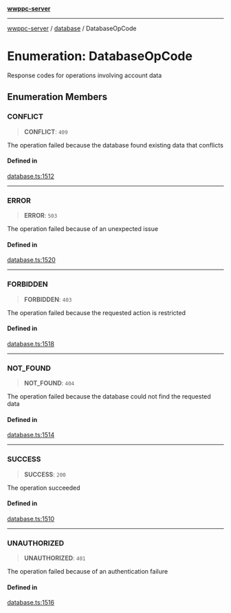 [**wwppc-server**](../../README.md)

***

[wwppc-server](../../modules.md) / [database](../README.md) / DatabaseOpCode

# Enumeration: DatabaseOpCode

Response codes for operations involving account data

## Enumeration Members

### CONFLICT

> **CONFLICT**: `409`

The operation failed because the database found existing data that conflicts

#### Defined in

[database.ts:1512](https://github.com/WWPPC/WWPPC-server/blob/ee3abdd1c71a13a423c7eb75f79ad6723d0eebfc/src/database.ts#L1512)

***

### ERROR

> **ERROR**: `503`

The operation failed because of an unexpected issue

#### Defined in

[database.ts:1520](https://github.com/WWPPC/WWPPC-server/blob/ee3abdd1c71a13a423c7eb75f79ad6723d0eebfc/src/database.ts#L1520)

***

### FORBIDDEN

> **FORBIDDEN**: `403`

The operation failed because the requested action is restricted

#### Defined in

[database.ts:1518](https://github.com/WWPPC/WWPPC-server/blob/ee3abdd1c71a13a423c7eb75f79ad6723d0eebfc/src/database.ts#L1518)

***

### NOT\_FOUND

> **NOT\_FOUND**: `404`

The operation failed because the database could not find the requested data

#### Defined in

[database.ts:1514](https://github.com/WWPPC/WWPPC-server/blob/ee3abdd1c71a13a423c7eb75f79ad6723d0eebfc/src/database.ts#L1514)

***

### SUCCESS

> **SUCCESS**: `200`

The operation succeeded

#### Defined in

[database.ts:1510](https://github.com/WWPPC/WWPPC-server/blob/ee3abdd1c71a13a423c7eb75f79ad6723d0eebfc/src/database.ts#L1510)

***

### UNAUTHORIZED

> **UNAUTHORIZED**: `401`

The operation failed because of an authentication failure

#### Defined in

[database.ts:1516](https://github.com/WWPPC/WWPPC-server/blob/ee3abdd1c71a13a423c7eb75f79ad6723d0eebfc/src/database.ts#L1516)
